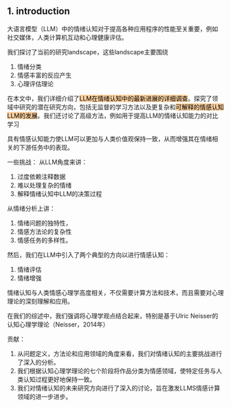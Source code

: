 ## 1. introduction
大语言模型（LLM）中的情绪认知对于提高各种应用程序的性能至关重要，例如社交媒体，人类计算机互动和心理健康评估。

我们探讨了当前的研究landscape，这些landscape主要围绕
1. 情绪分类
2. 情感丰富的反应产生
3. 心理评估理论

在本文中，我们详细介绍了<mark style="background: #FFB86CA6;">LLM在情绪认知中的最新进展的详细调查</mark>。探究了领域中研究的潜在研究方向，包括无监督的学习方法以及更复杂和<mark style="background: #FFB86CA6;">可解释的情感认知LLM的发展</mark>。我们还讨论了高级方法，例如用于提高LLM的情绪认知能力的对比学习

具有情感认知能力使LLM可以更加与人类价值观保持一致，从而增强其在情绪相关的下游任务中的表现。

一些挑战：
从LLM角度来讲：
1. 过度依赖注释数据
2. 难以处理复杂的情绪
3. 解释情绪认知中LLM的决策过程

从情绪分析上讲：
1. 情绪问题的独特性，
2. 情感方法论的复杂性
3. 情感任务的多样性。

然后，我们在LLM中引入了两个典型的方向以进行情感认知：
1. 情绪评估
2. 情绪增强

情绪认知与人类情感心理学高度相关，不仅需要计算方法和技术，而且需要对心理理论的深刻理解和应用。

在我们的综述中，我们强调将心理学观点结合起来，特别是基于Ulric Neisser的认知心理学理论（Neisser，2014年）

贡献：
1. 从问题定义，方法论和应用领域的角度来看，我们对情绪认知的主要挑战进行了深入的分析。
2. 我们根据认知心理学理论的七个阶段将作品分类为情感领域，使特定任务与人类认知过程更好地保持一致。
3. 我们对情绪认知的未来研究方向进行了深入的讨论，旨在激发LLMS情感计算领域的进一步进步。